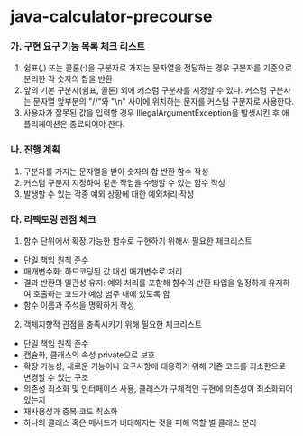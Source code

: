 # java-calculator-precourse


### 가. 구현 요구 기능 목록 체크 리스트
1. 쉼표(,) 또는 콜론(:)을 구분자로 가지는 문자열을 전달하는 경우 구분자를 기준으로 분리한 각 숫자의 합을 반환
2. 앞의 기본 구분자(쉼표, 콜론) 외에 커스텀 구분자를 지정할 수 있다. 커스텀 구분자는 문자열 앞부분의 "//"와 "\n" 사이에 위치하는 문자를 커스텀 구분자로 사용한다.
3. 사용자가 잘못된 값을 입력할 경우 IllegalArgumentException을 발생시킨 후 애플리케이션은 종료되어야 한다.


### 나. 진행 계획
1. 구분자를 가지는 문자열을 받아 숫자의 합 반환 함수 작성
2. 커스텀 구분자 지정하여 같은 작업을 수행할 수 있는 함수 작성
3. 발생할 수 있는 각종 예외 상황에 대한 예외처리 작성


### 다. 리팩토링 관점 체크
1. 함수 단위에서 확장 가능한 함수로 구현하기 위해서 필요한 체크리스트
- 단일 책임 원칙 준수
- 매개변수화: 하드코딩된 값 대신 매개변수로 처리
- 결과 반환의 일관성 유지: 예외 처리를 포함해 함수의 반환 타입을 일정하게 유지하여 호출하는 코드가 예상 범주 내에 있도록 함
- 함수 이름과 주석을 명확하게 작성

2. 객체지향적 관점을 충족시키기 위해 필요한 체크리스트
- 단일 책임 원칙 준수
- 캡슐화, 클래스의 속성 private으로 보호
- 확장 가능성, 새로운 기능이나 요구사항에 대응하기 위해 기존 코드를 최소한으로 변경할 수 있는 구조
- 의존성 최소화 및 인터페이스 사용, 클래스가 구체적인 구현에 의존성이 최소화되어 있는지
- 재사용성과 중복 코드 최소화
- 하나의 클래스 혹은 메서드가 비대해지는 것을 피해 역할 별 클래스 분리